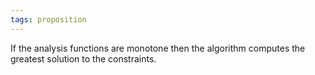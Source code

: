 ```yaml
---
tags: proposition
---
```


If the analysis functions are monotone then the algorithm computes the greatest solution to the constraints.